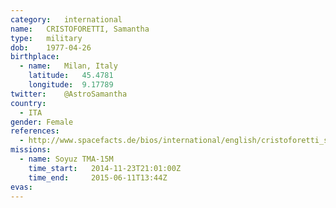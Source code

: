 ```yaml
---
category:	international
name:	CRISTOFORETTI, Samantha
type:	military
dob:	1977-04-26
birthplace:
  - name:	Milan, Italy
    latitude:	45.4781
    longitude:	9.17789
twitter:	@AstroSamantha
country:
  - ITA
gender:	Female
references:
  - http://www.spacefacts.de/bios/international/english/cristoforetti_samantha.htm
missions:
  - name: Soyuz TMA-15M
    time_start:   2014-11-23T21:01:00Z
    time_end:     2015-06-11T13:44Z
evas:
---
```

